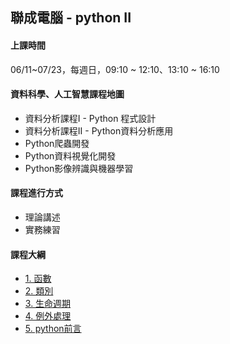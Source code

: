 ## 聯成電腦 - python II

#### 上課時間

06/11~07/23，每週日，09:10 ~ 12:10、13:10 ~ 16:10

#### 資料科學、人工智慧課程地圖

- 資料分析課程I - Python 程式設計
- 資料分析課程II - Python資料分析應用
- Python爬蟲開發
- Python資料視覺化開發
- Python影像辨識與機器學習

#### 課程進行方式

- 理論講述
- 實務練習

#### 課程大綱

- [1. 函數](https://mirdex.github.io/pythonII_20220611/7.%20函數_Q.slides.html)
- [2. 類別](https://mirdex.github.io/pythonII_20220611/8.%20類別_Q.slides.html)
- [3. 生命週期](https://mirdex.github.io/pythonII_20220611/9.%20變數與生命週期.slides.html)
- [4. 例外處理](https://mirdex.github.io/pythonII_20220611/10.%20例外處理.slides.html)
- [5. python前言](https://mirdex.github.io/pythonII_20220611/0.%20Python前言(Q).slides.html)
